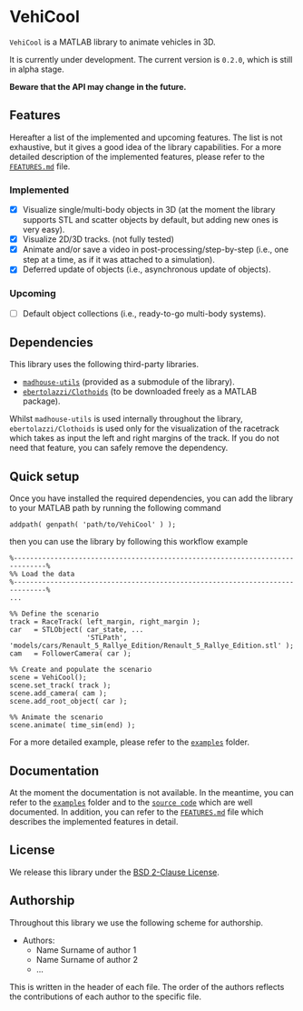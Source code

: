 # VehiCool

`VehiCool` is a MATLAB library to animate vehicles in 3D.

It is currently under development. The current version is `0.2.0`, which is still in alpha stage.

**Beware that the API may change in the future.**

## Features

Hereafter a list of the implemented and upcoming features. The list is not exhaustive, but it gives a good idea of the library capabilities. For a more detailed description of the implemented features, please refer to the [`FEATURES.md`](docs/FEATURES.md) file.

### Implemented

- [x] Visualize single/multi-body objects in 3D (at the moment the library supports STL and scatter objects by default, but adding new ones is very easy).
- [x] Visualize 2D/3D tracks. (not fully tested)
- [x] Animate and/or save a video in post-processing/step-by-step (i.e., one step at a time, as if it was attached to a simulation).
- [x] Deferred update of objects (i.e., asynchronous update of objects).

### Upcoming

- [ ] Default object collections (i.e., ready-to-go multi-body systems).

## Dependencies

This library uses the following third-party libraries.

- [`madhouse-utils`](https://github.com/DRIVEWISE/madhouse-utils) (provided as a submodule of the library).
- [`ebertolazzi/Clothoids`](https://it.mathworks.com/matlabcentral/fileexchange/64849-ebertolazzi-clothoids) (to be downloaded freely as a MATLAB package).

Whilst `madhouse-utils` is used internally throughout the library, `ebertolazzi/Clothoids` is used only for the visualization of the racetrack which takes as input the left and right margins of the track. If you do not need that feature, you can safely remove the dependency.

## Quick setup

Once you have installed the required dependencies, you can add the library to your MATLAB path by running the following command

```
addpath( genpath( 'path/to/VehiCool' ) );
```

then you can use the library by following this workflow example

```
%------------------------------------------------------------------------------%
%% Load the data
%------------------------------------------------------------------------------%
...

%% Define the scenario
track = RaceTrack( left_margin, right_margin );
car   = STLObject( car_state, ...
                   'STLPath', 'models/cars/Renault_5_Rallye_Edition/Renault_5_Rallye_Edition.stl' );
cam   = FollowerCamera( car );

%% Create and populate the scenario
scene = VehiCool();
scene.set_track( track );
scene.add_camera( cam );
scene.add_root_object( car );

%% Animate the scenario
scene.animate( time_sim(end) );
```

For a more detailed example, please refer to the [`examples`](examples/README.md) folder.

## Documentation

At the moment the documentation is not available. In the meantime, you can refer to the [`examples`](examples/README.md) folder and to the [`source code`](src) which are well documented. In addition, you can refer to the [`FEATURES.md`](docs/FEATURES.md) file which describes the implemented features in detail.

## License

We release this library under the [BSD 2-Clause License](LICENSE).

## Authorship

Throughout this library we use the following scheme for authorship.

- Authors:
  - Name Surname of author 1
  - Name Surname of author 2
  - …

This is written in the header of each file. The order of the authors reflects the contributions of each author to the specific file.
